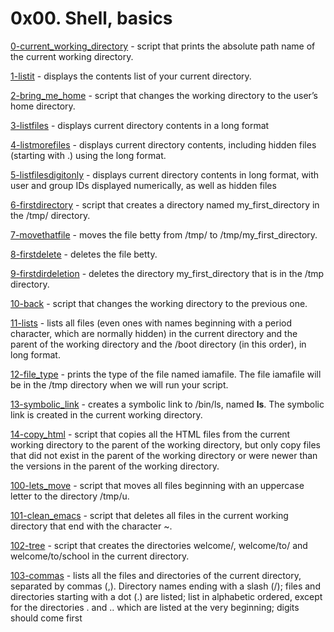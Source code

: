 # 0x00. Shell, basics
[0-current_working_directory](0-current_working_directory) - script that prints the absolute path name of the current working directory.

[1-listit](1-listit) - displays the contents list of your current directory.

[2-bring_me_home](2-bring_me_home) - script that changes the working directory to the user’s home directory.

[3-listfiles](3-listfiles) - displays current directory contents in a long format

[4-listmorefiles](4-listmorefiles) - displays current directory contents, including hidden files (starting with .) using the long format.

[5-listfilesdigitonly](5-listfilesdigitonly) - displays current directory contents in long format, with user and group IDs displayed numerically, as well as hidden files

[6-firstdirectory](6-firstdirectory) - script that creates a directory named my_first_directory in the /tmp/ directory.

[7-movethatfile](7-movethatfile) - moves the file betty from /tmp/ to /tmp/my_first_directory.

[8-firstdelete](8-firstdelete) - deletes the file betty.

[9-firstdirdeletion](9-firstdirdeletion) - deletes the directory my_first_directory that is in the /tmp directory.

[10-back](10-back) - script that changes the working directory to the previous one.

[11-lists](11-lists) - lists all files (even ones with names beginning with a period character, which are normally hidden) in the current directory and the parent of the working directory and the /boot directory (in this order), in long format.

[12-file_type](12-file_type) - prints the type of the file named iamafile. The file iamafile will be in the /tmp directory when we will run your script.

[13-symbolic_link](13-symbolic_link) - creates a symbolic link to /bin/ls, named __ls__. The symbolic link is created in the current working directory.

[14-copy_html](14-copy_html) - script that copies all the HTML files from the current working directory to the parent of the working directory, but only copy files that did not exist in the parent of the working directory or were newer than the versions in the parent of the working directory.

[100-lets_move](100-lets_move) - script that moves all files beginning with an uppercase letter to the directory /tmp/u. 

[101-clean_emacs](101-clean_emacs) - script that deletes all files in the current working directory that end with the character ~.

[102-tree](102-tree) - script that creates the directories welcome/, welcome/to/ and welcome/to/school in the current directory.

[103-commas](103-commas) - lists all the files and directories of the current directory, separated by commas (,). Directory names ending with a slash (/); files and directories starting with a dot (.) are listed; list in alphabetic ordered, except for the directories . and .. which are listed at the very beginning; digits should come first

